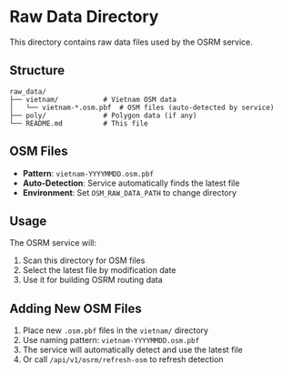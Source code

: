 # Raw Data Directory

This directory contains raw data files used by the OSRM service.

## Structure

```
raw_data/
├── vietnam/           # Vietnam OSM data
│   └── vietnam-*.osm.pbf  # OSM files (auto-detected by service)
├── poly/              # Polygon data (if any)
└── README.md          # This file
```

## OSM Files

- **Pattern**: `vietnam-YYYYMMDD.osm.pbf`
- **Auto-Detection**: Service automatically finds the latest file
- **Environment**: Set `OSM_RAW_DATA_PATH` to change directory

## Usage

The OSRM service will:
1. Scan this directory for OSM files
2. Select the latest file by modification date
3. Use it for building OSRM routing data

## Adding New OSM Files

1. Place new `.osm.pbf` files in the `vietnam/` directory
2. Use naming pattern: `vietnam-YYYYMMDD.osm.pbf`
3. The service will automatically detect and use the latest file
4. Or call `/api/v1/osrm/refresh-osm` to refresh detection
